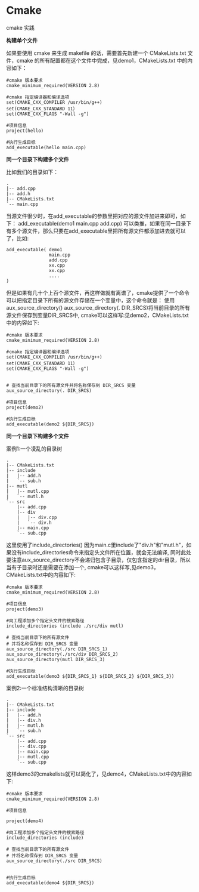 # Cmake
cmake 实践

**构建单个文件**

如果要使用 cmake 来生成 makefile 的话，需要首先新建一个 CMakeLists.txt 文件，cmake 的所有配置都在这个文件中完成，见demo1，CMakeLists.txt 中的内容如下：
```
#cmake 版本要求
cmake_minimum_required(VERSION 2.8)

#cmake 指定编译器和编译选项
set(CMAKE_CXX_COMPILER /usr/bin/g++)
set(CMAKE_CXX_STANDARD 11）
set(CMAKE_CXX_FLAGS "-Wall -g")

#项目信息
project(hello)

#执行生成目标
add_executable(hello main.cpp)
```

**同一个目录下构建多个文件**

比如我们的目录如下：
```
.
|-- add.cpp
|-- add.h
|-- CMakeLists.txt
`-- main.cpp
```
当源文件很少时，在add_executable的参数里把对应的源文件加进来即可，如下：
add_executable(demo1 main.cpp add.cpp)
可以类推，如果在同一目录下有多个源文件，那么只要在add_executable里把所有源文件都添加进去就可以了，比如:

```
add_executable( demo1 
                main.cpp 
                add.cpp
                xx.cpp
                xx.cpp
                ....
)

```

但是如果有几十个上百个源文件，再这样做就有离谱了，cmake提供了一个命令可以把指定目录下所有的源文件存储在一个变量中，这个命令就是：
使用aux_source_directory()
aux_source_directory(. DIR_SRCS)将当前目录的所有源文件保存到变量DIR_SRCS中,
cmake可以这样写:见demo2，CMakeLists.txt 中的内容如下:

```
#cmake 版本要求
cmake_minimum_required(VERSION 2.8)

#cmake 指定编译器和编译选项
set(CMAKE_CXX_COMPILER /usr/bin/g++)
set(CMAKE_CXX_STANDARD 11）
set(CMAKE_CXX_FLAGS "-Wall -g")


# 查找当前目录下的所有源文件并将名称保存到 DIR_SRCS 变量
aux_source_directory(. DIR_SRCS)

#项目信息
project(demo2)

#执行生成目标
add_executable(demo2 ${DIR_SRCS})

```

**同一个目录下构建多个文件**

案例1:一个凌乱的目录树

```
.
|-- CMakeLists.txt
|-- include
|   |-- add.h
|   `-- sub.h
|-- mutl
|   |-- mutl.cpp
|   `-- mutl.h
`-- src
    |-- add.cpp
    |-- div
    |   |-- div.cpp
    |   `-- div.h
    |-- main.cpp
    `-- sub.cpp
```
这里使用了include_directories()
因为main.c里include了"div.h"和"mutl.h"，如果没有include_directories命令来指定头文件所在位置，就会无法编译,
同时此处要注意aux_source_directory不会递归包含子目录，仅包含指定的dir目录，所以当有子目录时还是需要在添加一个,
cmake可以这样写,见demo3，CMakeLists.txt中的内容如下:
```
#cmake 版本要求
cmake_minimum_required(VERSION 2.8)

#项目信息
project(demo3)

#向工程添加多个指定头文件的搜索路径
include_directories (include ./src/div mutl)

# 查找当前目录下的所有源文件
# 并将名称保存到 DIR_SRCS 变量
aux_source_directory(./src DIR_SRCS_1)
aux_source_directory(./src/div DIR_SRCS_2)
aux_source_directory(mutl DIR_SRCS_3)

#执行生成目标
add_executable(demo3 ${DIR_SRCS_1} ${DIR_SRCS_2} ${DIR_SRCS_3})
```
案例2:一个标准结构清晰的目录树
```
.
|-- CMakeLists.txt
|-- include
|   |-- add.h
|   |-- div.h
|   |-- mutl.h
|   `-- sub.h
`-- src
    |-- add.cpp
    |-- div.cpp
    |-- main.cpp
    |-- mutl.cpp
    `-- sub.cpp
```
这样demo3的cmakelists就可以简化了，见demo4，CMakeLists.txt中的内容如下:
```
#cmake 版本要求
cmake_minimum_required(VERSION 2.8)

#项目信息

project(demo4)

#向工程添加多个指定头文件的搜索路径
include_directories (include)

# 查找当前目录下的所有源文件
# 并将名称保存到 DIR_SRCS 变量
aux_source_directory(./src DIR_SRCS)


#执行生成目标
add_executable(demo4 ${DIR_SRCS})

```